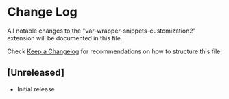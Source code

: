 # Change Log

All notable changes to the "var-wrapper-snippets-customization2" extension will be documented in this file.

Check [Keep a Changelog](http://keepachangelog.com/) for recommendations on how to structure this file.

## [Unreleased]

- Initial release